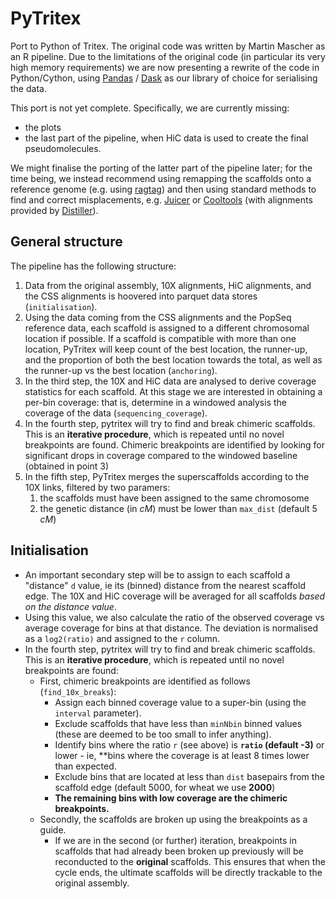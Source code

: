 # PyTritex
Port to Python of Tritex. The original code was written by Martin Mascher as an R pipeline. Due to the limitations of the original code (in particular its very high memory requirements) we are now presenting a rewrite of the code in Python/Cython, using [Pandas](https://github.com/pandas-dev/pandas/) / [Dask](https://github.com/dask/dask) as our library of choice for serialising the data.

This port is not yet complete. Specifically, we are currently missing:
- the plots
- the last part of the pipeline, when HiC data is used to create the final pseudomolecules.

We might finalise the porting of the latter part of the pipeline later; for the time being, we instead recommend using remapping the scaffolds onto a reference genome (e.g. using [ragtag](https://github.com/malonge/ragtag)) and then using standard methods to find and correct misplacements, e.g. [Juicer](https://github.com/aidenlab/juicer) or [Cooltools](https://github.com/mirnylab/cooler) (with alignments provided by [Distiller](https://github.com/mirnylab/distiller-nf)).

## General structure

The pipeline has the following structure:

1. Data from the original assembly, 10X alignments, HiC alignments, and the CSS alignments is hoovered into parquet data stores (`initialisation`).
1. Using the data coming from the CSS alignments and the PopSeq reference data, each scaffold is assigned to a different chromosomal location if possible. If a scaffold is compatible with more than one location, PyTritex will keep count of the best location, the runner-up, and the proportion of both the best location towards the total, as well as the runner-up vs the best location (`anchoring`).
1. In the third step, the 10X and HiC data are analysed to derive coverage statistics for each scaffold. At this stage we are interested in obtaining a per-bin coverage: that is, determine in a windowed analysis the coverage of the data (`sequencing_coverage`).
1. In the fourth step, pytritex will try to find and break chimeric scaffolds. This is an **iterative procedure**, which is repeated until no novel breakpoints are found. Chimeric breakpoints are identified by looking for significant drops in coverage compared to the windowed baseline (obtained in point 3)
1. In the fifth step, PyTritex merges the superscaffolds according to the 10X links, filtered by two paramers:
   1. the scaffolds must have been assigned to the same chromosome
   1. the genetic distance (in *cM*) must be lower than `max_dist` (default 5 *cM*)

## Initialisation



  - An important secondary step will be to assign to each scaffold a "distance" `d` value, ie its (binned) distance from the nearest scaffold edge. The 10X and HiC coverage will be averaged for all scaffolds *based on the distance value*.
  - Using this value, we also calculate the ratio of the observed coverage vs average coverage for bins at that distance. The deviation is normalised as a `log2(ratio)` and assigned to the `r` column.
- In the fourth step, pytritex will try to find and break chimeric scaffolds. This is an **iterative procedure**, which is repeated until no novel breakpoints are found:
  - First, chimeric breakpoints are identified as follows (`find_10x_breaks`):
    - Assign each binned coverage value to a super-bin (using the `interval` parameter).
    - Exclude scaffolds that have less than `minNbin` binned values (these are deemed to be too small to infer anything).
    - Identify bins where the ratio `r` (see above) is **`ratio` (default -3)** or lower - ie, **bins where the coverage is at least 8 times lower than expected.
    - Exclude bins that are located at less than `dist` basepairs from the scaffold edge (default 5000, for wheat we use **2000**)
    - **The remaining bins with low coverage are the chimeric breakpoints.**
  - Secondly, the scaffolds are broken up using the breakpoints as a guide.
    - If we are in the second (or further) iteration, breakpoints in scaffolds that had already been broken up previously will be reconducted to the **original** scaffolds. This ensures that when the cycle ends, the ultimate scaffolds will be directly trackable to the original assembly.
    